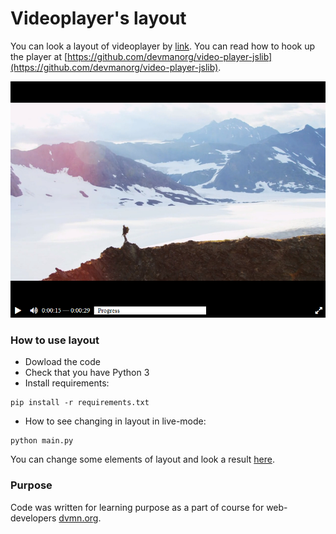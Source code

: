 # Videoplayer's layout

You can look a layout of videoplayer by [link](https://mokkofm.github.io/videoplayer-layout/). 
You can read how to hook up the player at [https://github.com/devmanorg/video-player-jslib](https://github.com/devmanorg/video-player-jslib).

![image info](player.png)

### How to use layout

* Dowload the code
* Check that you have Python 3  
* Install requirements:  
```
pip install -r requirements.txt
```
* How to see changing in layout in live-mode:
```
python main.py
```
You can change some elements of layout and look a result [here](http://127.0.0.1:5500/).

### Purpose

Code was written for learning purpose as a part of course for web-developers [dvmn.org](https://dvmn.org/).

